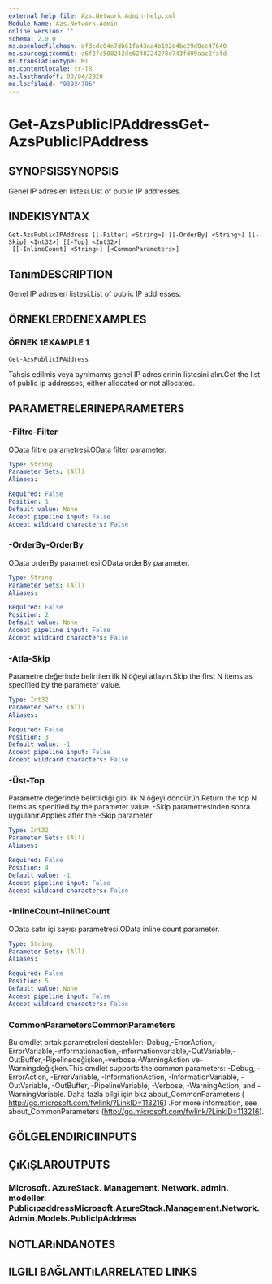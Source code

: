 ```yaml
---
external help file: Azs.Network.Admin-help.xml
Module Name: Azs.Network.Admin
online version: ''
schema: 2.0.0
ms.openlocfilehash: af3edc04e7db61fa43aa4b192d4bc29d0ec47640
ms.sourcegitcommit: a6f2fc500242de6248224278d743fd09aac2fafd
ms.translationtype: MT
ms.contentlocale: tr-TR
ms.lasthandoff: 03/04/2020
ms.locfileid: "93934796"
---
```

# <span data-ttu-id="56b9f-101">Get-AzsPublicIPAddress</span><span class="sxs-lookup"><span data-stu-id="56b9f-101">Get-AzsPublicIPAddress</span></span>

## <span data-ttu-id="56b9f-102">SYNOPSIS</span><span class="sxs-lookup"><span data-stu-id="56b9f-102">SYNOPSIS</span></span>
<span data-ttu-id="56b9f-103">Genel IP adresleri listesi.</span><span class="sxs-lookup"><span data-stu-id="56b9f-103">List of public IP addresses.</span></span>

## <span data-ttu-id="56b9f-104">INDEKI</span><span class="sxs-lookup"><span data-stu-id="56b9f-104">SYNTAX</span></span>

```
Get-AzsPublicIPAddress [[-Filter] <String>] [[-OrderBy] <String>] [[-Skip] <Int32>] [[-Top] <Int32>]
 [[-InlineCount] <String>] [<CommonParameters>]
```

## <span data-ttu-id="56b9f-105">Tanım</span><span class="sxs-lookup"><span data-stu-id="56b9f-105">DESCRIPTION</span></span>
<span data-ttu-id="56b9f-106">Genel IP adresleri listesi.</span><span class="sxs-lookup"><span data-stu-id="56b9f-106">List of public IP addresses.</span></span>

## <span data-ttu-id="56b9f-107">ÖRNEKLERDEN</span><span class="sxs-lookup"><span data-stu-id="56b9f-107">EXAMPLES</span></span>

### <span data-ttu-id="56b9f-108">ÖRNEK 1</span><span class="sxs-lookup"><span data-stu-id="56b9f-108">EXAMPLE 1</span></span>
```
Get-AzsPublicIPAddress
```

<span data-ttu-id="56b9f-109">Tahsis edilmiş veya ayrılmamış genel IP adreslerinin listesini alın.</span><span class="sxs-lookup"><span data-stu-id="56b9f-109">Get the list of public ip addresses, either allocated or not allocated.</span></span>

## <span data-ttu-id="56b9f-110">PARAMETRELERINE</span><span class="sxs-lookup"><span data-stu-id="56b9f-110">PARAMETERS</span></span>

### <span data-ttu-id="56b9f-111">-Filtre</span><span class="sxs-lookup"><span data-stu-id="56b9f-111">-Filter</span></span>
<span data-ttu-id="56b9f-112">OData filtre parametresi.</span><span class="sxs-lookup"><span data-stu-id="56b9f-112">OData filter parameter.</span></span>

```yaml
Type: String
Parameter Sets: (All)
Aliases:

Required: False
Position: 1
Default value: None
Accept pipeline input: False
Accept wildcard characters: False
```

### <span data-ttu-id="56b9f-113">-OrderBy</span><span class="sxs-lookup"><span data-stu-id="56b9f-113">-OrderBy</span></span>
<span data-ttu-id="56b9f-114">OData orderBy parametresi.</span><span class="sxs-lookup"><span data-stu-id="56b9f-114">OData orderBy parameter.</span></span>

```yaml
Type: String
Parameter Sets: (All)
Aliases:

Required: False
Position: 2
Default value: None
Accept pipeline input: False
Accept wildcard characters: False
```

### <span data-ttu-id="56b9f-115">-Atla</span><span class="sxs-lookup"><span data-stu-id="56b9f-115">-Skip</span></span>
<span data-ttu-id="56b9f-116">Parametre değerinde belirtilen ilk N öğeyi atlayın.</span><span class="sxs-lookup"><span data-stu-id="56b9f-116">Skip the first N items as specified by the parameter value.</span></span>

```yaml
Type: Int32
Parameter Sets: (All)
Aliases:

Required: False
Position: 3
Default value: -1
Accept pipeline input: False
Accept wildcard characters: False
```

### <span data-ttu-id="56b9f-117">-Üst</span><span class="sxs-lookup"><span data-stu-id="56b9f-117">-Top</span></span>
<span data-ttu-id="56b9f-118">Parametre değerinde belirtildiği gibi ilk N öğeyi döndürün.</span><span class="sxs-lookup"><span data-stu-id="56b9f-118">Return the top N items as specified by the parameter value.</span></span>
<span data-ttu-id="56b9f-119">-Skip parametresinden sonra uygulanır.</span><span class="sxs-lookup"><span data-stu-id="56b9f-119">Applies after the -Skip parameter.</span></span>

```yaml
Type: Int32
Parameter Sets: (All)
Aliases:

Required: False
Position: 4
Default value: -1
Accept pipeline input: False
Accept wildcard characters: False
```

### <span data-ttu-id="56b9f-120">-InlineCount</span><span class="sxs-lookup"><span data-stu-id="56b9f-120">-InlineCount</span></span>
<span data-ttu-id="56b9f-121">OData satır içi sayısı parametresi.</span><span class="sxs-lookup"><span data-stu-id="56b9f-121">OData inline count parameter.</span></span>

```yaml
Type: String
Parameter Sets: (All)
Aliases:

Required: False
Position: 5
Default value: None
Accept pipeline input: False
Accept wildcard characters: False
```

### <span data-ttu-id="56b9f-122">CommonParameters</span><span class="sxs-lookup"><span data-stu-id="56b9f-122">CommonParameters</span></span>
<span data-ttu-id="56b9f-123">Bu cmdlet ortak parametreleri destekler:-Debug,-ErrorAction,-ErrorVariable,-ınformationaction,-ınformationvariable,-OutVariable,-OutBuffer,-Pipelinedeğişken,-verbose,-WarningAction ve-Warningdeğişken.</span><span class="sxs-lookup"><span data-stu-id="56b9f-123">This cmdlet supports the common parameters: -Debug, -ErrorAction, -ErrorVariable, -InformationAction, -InformationVariable, -OutVariable, -OutBuffer, -PipelineVariable, -Verbose, -WarningAction, and -WarningVariable.</span></span> <span data-ttu-id="56b9f-124">Daha fazla bilgi için bkz about_CommonParameters ( http://go.microsoft.com/fwlink/?LinkID=113216) .</span><span class="sxs-lookup"><span data-stu-id="56b9f-124">For more information, see about_CommonParameters (http://go.microsoft.com/fwlink/?LinkID=113216).</span></span>

## <span data-ttu-id="56b9f-125">GÖLGELENDIRICI</span><span class="sxs-lookup"><span data-stu-id="56b9f-125">INPUTS</span></span>

## <span data-ttu-id="56b9f-126">ÇıKıŞLAR</span><span class="sxs-lookup"><span data-stu-id="56b9f-126">OUTPUTS</span></span>

### <span data-ttu-id="56b9f-127">Microsoft. AzureStack. Management. Network. admin. modeller. Publicıpaddress</span><span class="sxs-lookup"><span data-stu-id="56b9f-127">Microsoft.AzureStack.Management.Network.Admin.Models.PublicIpAddress</span></span>

## <span data-ttu-id="56b9f-128">NOTLARıNDA</span><span class="sxs-lookup"><span data-stu-id="56b9f-128">NOTES</span></span>

## <span data-ttu-id="56b9f-129">ILGILI BAĞLANTıLAR</span><span class="sxs-lookup"><span data-stu-id="56b9f-129">RELATED LINKS</span></span>

